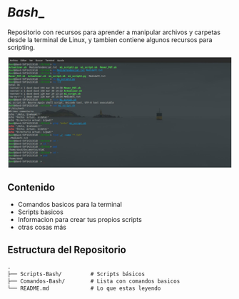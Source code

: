 # _Bash__
Repositorio con recursos para aprender a manipular archivos y carpetas desde la terminal de Linux, y tambien contiene algunos recursos para scripting.

<div align="center">
   <img src="Terminal2.jpg" alt="Terminal" width="500"/>
</div>

##  Contenido

-  Comandos basicos para la terminal
-  Scripts basicos
-  Informacion para crear tus propios scripts
-  otras cosas más

##  Estructura del Repositorio

```main
.
├── Scripts-Bash/         # Scripts básicos
├── Comandos-Bash/        # Lista con comandos basicos
└── README.md             # Lo que estas leyendo
